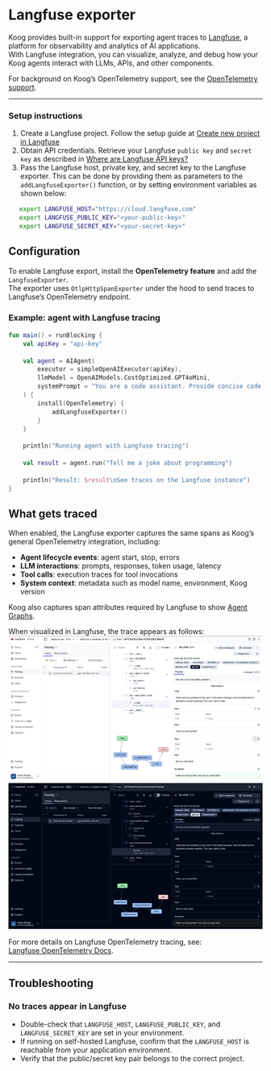 # Langfuse exporter

Koog provides built-in support for exporting agent traces to [Langfuse](https://langfuse.com/), a platform for observability and analytics of AI applications.  
With Langfuse integration, you can visualize, analyze, and debug how your Koog agents interact with LLMs, APIs, and other components.

For background on Koog’s OpenTelemetry support, see the [OpenTelemetry support](https://docs.koog.ai/opentelemetry-support/).

---

### Setup instructions

1. Create a Langfuse project. Follow the setup guide at [Create new project in Langfuse](https://langfuse.com/docs/get-started#create-new-project-in-langfuse)
2. Obtain API credentials. Retrieve your Langfuse `public key` and `secret key` as described in [Where are Langfuse API keys?](https://langfuse.com/faq/all/where-are-langfuse-api-keys)
3. Pass the Langfuse host, private key, and secret key to the Langfuse exporter. 
This can be done by providing them as parameters to the `addLangfuseExporter()` function, 
or by setting environment variables as shown below:

```bash
   export LANGFUSE_HOST="https://cloud.langfuse.com"
   export LANGFUSE_PUBLIC_KEY="<your-public-key>"
   export LANGFUSE_SECRET_KEY="<your-secret-key>"
```

## Configuration

To enable Langfuse export, install the **OpenTelemetry feature** and add the `LangfuseExporter`.  
The exporter uses `OtlpHttpSpanExporter` under the hood to send traces to Langfuse’s OpenTelemetry endpoint.

### Example: agent with Langfuse tracing

<!--- INCLUDE
import ai.koog.agents.core.agent.AIAgent
import ai.koog.agents.features.opentelemetry.feature.OpenTelemetry
import ai.koog.agents.features.opentelemetry.integration.langfuse.addLangfuseExporter
import ai.koog.prompt.executor.clients.openai.OpenAIModels
import ai.koog.prompt.executor.llms.all.simpleOpenAIExecutor
import kotlinx.coroutines.runBlocking
-->
```kotlin
fun main() = runBlocking {
    val apiKey = "api-key"
    
    val agent = AIAgent(
        executor = simpleOpenAIExecutor(apiKey),
        llmModel = OpenAIModels.CostOptimized.GPT4oMini,
        systemPrompt = "You are a code assistant. Provide concise code examples."
    ) {
        install(OpenTelemetry) {
            addLangfuseExporter()
        }
    }

    println("Running agent with Langfuse tracing")

    val result = agent.run("Tell me a joke about programming")

    println("Result: $result\nSee traces on the Langfuse instance")
}
```
<!--- KNIT example-langfuse-exporter-01.kt -->

## What gets traced

When enabled, the Langfuse exporter captures the same spans as Koog’s general OpenTelemetry integration, including:

- **Agent lifecycle events**: agent start, stop, errors
- **LLM interactions**: prompts, responses, token usage, latency
- **Tool calls**: execution traces for tool invocations
- **System context**: metadata such as model name, environment, Koog version

Koog also captures span attributes required by Langfuse to show [Agent Graphs](https://langfuse.com/docs/observability/features/agent-graphs). 

When visualized in Langfuse, the trace appears as follows:
![Langfuse traces](img/opentelemetry-langfuse-exporter-light.png#only-light)
![Langfuse traces](img/opentelemetry-langfuse-exporter-dark.png#only-dark)

For more details on Langfuse OpenTelemetry tracing, see:  
[Langfuse OpenTelemetry Docs](https://langfuse.com/integrations/native/opentelemetry#opentelemetry-endpoint).

---

## Troubleshooting

### No traces appear in Langfuse
- Double-check that `LANGFUSE_HOST`, `LANGFUSE_PUBLIC_KEY`, and `LANGFUSE_SECRET_KEY` are set in your environment.
- If running on self-hosted Langfuse, confirm that the `LANGFUSE_HOST` is reachable from your application environment.
- Verify that the public/secret key pair belongs to the correct project.
